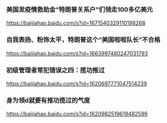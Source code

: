 ### 美国发疫情救助金“特朗普关系户”们领走100多亿美元
https://baijiahao.baidu.com/s?id=1671540329110198268

### 自我表扬、粉饰太平，特朗普这个“美国啦啦队长”不合格
https://baijiahao.baidu.com/s?id=1663997480247031793

### 初级管理者常犯错误之四：揽功推过
https://baijiahao.baidu.com/s?id=1620697771047514239

### 身为领d就要有推功揽过的气度
https://baijiahao.baidu.com/s?id=1620982519619482599
